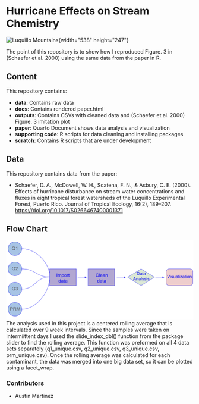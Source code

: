 # Hurricane Effects on Stream Chemistry

![Luquillo Mountains](https://i0.wp.com/tours4lesspr.com/wp-content/uploads/2019/08/slider-large-biobay-04-1.jpg?fit=1200%2C800&ssl=1){width="538" height="247"}

The point of this repository is to show how I reproduced Figure. 3 in (Schaefer et al. 2000) using the same data from the paper in R.

## Content

This repository contains:

-   **data**: Contains raw data
-   **docs**: Contains rendered paper.html
-   **outputs**: Contains CSVs with cleaned data and (Schaefer et al. 2000) Figure. 3 imitation plot
-   **paper**: Quarto Document shows data analysis and visualization
-   **supporting code**: R scripts for data cleaning and installing packages
-   **scratch**: Contains R scripts that are under development

## Data

This repository contains data from the paper:

-   Schaefer, D. A., McDowell, W. H., Scatena, F. N., & Asbury, C. E. (2000). Effects of hurricane disturbance on stream water concentrations and fluxes in eight tropical forest watersheds of the Luquillo Experimental Forest, Puerto Rico. Journal of Tropical Ecology, 16(2), 189–207. <https://doi.org/10.1017/S0266467400001371>

## Flow Chart

![Flow Chart](images/Flow_Chart.png)The analysis used in this project is a centered rolling average that is calculated over 9 week intervals. Since the samples were taken on intermiittent days I used the slide_index_dbl() function from the package slider to find the rolling average. This function was preformed on all 4 data sets separately (q1_unique.csv, q2_unique.csv, q3_unique.csv, prm_unique.csv). Once the rolling average was calculated for each contaminant, the data was merged into one big data set, so it can be plotted using a facet_wrap.

### Contributors

-   Austin Martinez
